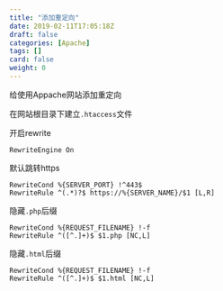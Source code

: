 ```yaml
---
title: "添加重定向"
date: 2019-02-11T17:05:18Z
draft: false
categories: [Apache]
tags: []
card: false
weight: 0
---
```



给使用Appache网站添加重定向

在网站根目录下建立`.htaccess`文件

<!--more-->

开启rewrite
```
RewriteEngine On
```
默认跳转https
```
RewriteCond %{SERVER_PORT} !^443$
RewriteRule ^(.*)?$ https://%{SERVER_NAME}/$1 [L,R]
```
隐藏`.php`后缀
```
RewriteCond %{REQUEST_FILENAME} !-f
RewriteRule ^([^.]+)$ $1.php [NC,L]
```
隐藏`.html`后缀
```
RewriteCond %{REQUEST_FILENAME} !-f
RewriteRule ^([^.]+)$ $1.html [NC,L]
```